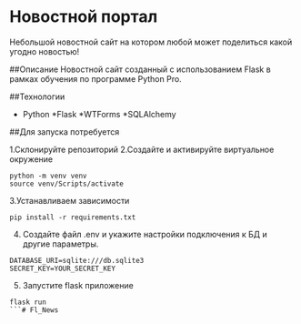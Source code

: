 # Новостной портал

Небольшой новостной сайт на котором любой может поделиться какой угодно новостью!

##Описание
Новостной сайт созданный с использованием Flask в рамках обучения по программе Python Pro.

##Технологии
* Python
*Flask
*WTForms
*SQLAlchemy

##Для запуска потребуется

1.Склонируйте репозиторий
2.Создайте и активируйте виртуальное окружение
```commandline
python -m venv venv
source venv/Scripts/activate
```
3.Устанавливаем зависимости
```commandline
pip install -r requirements.txt
```
4. Создайте файл .env и укажите настройки подключения к БД и другие параметры.
```commandline
DATABASE_URI=sqlite:///db.sqlite3
SECRET_KEY=YOUR_SECRET_KEY
```
5. Запустите flask приложение
```commandline
flask run
```#   F l _ N e w s  
 